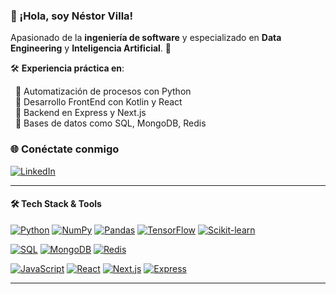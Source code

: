 ### 👋 ¡Hola, soy Néstor Villa!

Apasionado de la **ingeniería de software** y especializado en **Data Engineering** y **Inteligencia Artificial**. 🚀

🛠️ **Experiencia práctica en**:

&nbsp;&nbsp;🔹 Automatización de procesos con Python  
&nbsp;&nbsp;🔹 Desarrollo FrontEnd con Kotlin y React  
&nbsp;&nbsp;🔹 Backend en Express y Next.js  
&nbsp;&nbsp;🔹 Bases de datos como SQL, MongoDB, Redis  

### 🌐 Conéctate conmigo

[![LinkedIn](https://img.shields.io/badge/-LinkedIn-0077B5?logo=linkedin&logoColor=white&style=flat-square)](https://www.linkedin.com/in/nestor-villa)

---

#### 🛠️ Tech Stack & Tools

[![Python](https://img.shields.io/badge/-Python-3776AB?logo=python&logoColor=white&style=flat-square)](https://www.python.org/)
[![NumPy](https://img.shields.io/badge/-NumPy-013243?logo=numpy&logoColor=white&style=flat-square)](https://numpy.org/)
[![Pandas](https://img.shields.io/badge/-Pandas-150458?logo=pandas&logoColor=white&style=flat-square)](https://pandas.pydata.org/)
[![TensorFlow](https://img.shields.io/badge/-TensorFlow-FF6F00?logo=tensorflow&logoColor=white&style=flat-square)](https://www.tensorflow.org/)
[![Scikit-learn](https://img.shields.io/badge/-Scikit%20Learn-F7931E?logo=scikit-learn&logoColor=white&style=flat-square)](https://scikit-learn.org/)

[![SQL](https://img.shields.io/badge/-SQL-4479A1?logo=postgresql&logoColor=white&style=flat-square)](https://www.postgresql.org/)
[![MongoDB](https://img.shields.io/badge/-MongoDB-47A248?logo=mongodb&logoColor=white&style=flat-square)](https://www.mongodb.com/)
[![Redis](https://img.shields.io/badge/-Redis-DC382D?logo=redis&logoColor=white&style=flat-square)](https://redis.io/)

[![JavaScript](https://img.shields.io/badge/-JavaScript-F7DF1E?logo=javascript&logoColor=black&style=flat-square)](https://developer.mozilla.org/en-US/docs/Web/JavaScript)
[![React](https://img.shields.io/badge/-React-61DAFB?logo=react&logoColor=black&style=flat-square)](https://reactjs.org/)
[![Next.js](https://img.shields.io/badge/-Next.js-000000?logo=nextdotjs&logoColor=white&style=flat-square)](https://nextjs.org/)
[![Express](https://img.shields.io/badge/-Express-000000?logo=express&logoColor=white&style=flat-square)](https://expressjs.com/)

---
